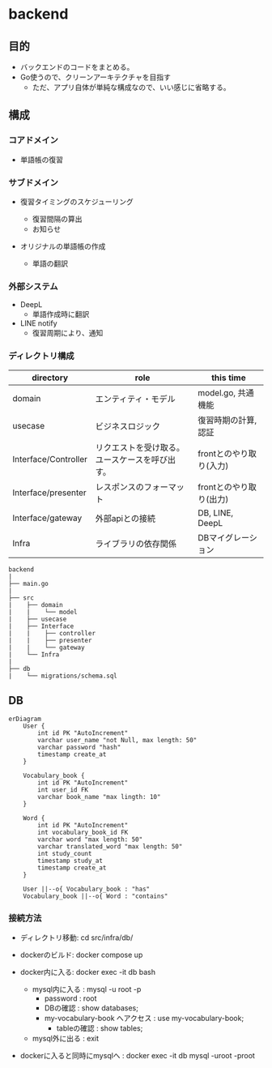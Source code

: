 # backend

## 目的

- バックエンドのコードをまとめる。
- Go使うので、クリーンアーキテクチャを目指す
  - ただ、アプリ自体が単純な構成なので、いい感じに省略する。


## 構成

### コアドメイン

- 単語帳の復習

### サブドメイン

- 復習タイミングのスケジューリング
  - 復習間隔の算出
  - お知らせ

- オリジナルの単語帳の作成
  - 単語の翻訳

### 外部システム

- DeepL
  - 単語作成時に翻訳
- LINE notify
  - 復習周期により、通知

### ディレクトリ構成

| directory            | role                                      | this time          |
| ---                  | ---                                       | ---                |
| domain               | エンティティ・モデル                        | model.go, 共通機能  |
| usecase              | ビジネスロジック                            | 復習時期の計算, 認証 |
| Interface/Controller | リクエストを受け取る。ユースケースを呼び出す。 | frontとのやり取り(入力) |
| Interface/presenter  | レスポンスのフォーマット                     | frontとのやり取り(出力) |
| Interface/gateway    | 外部apiとの接続                             | DB, LINE, DeepL       |
| Infra                | ライブラリの依存関係                         | DBマイグレーション  |

```
backend
|
├── main.go
|
├── src
|    ├── domain
|    |    └── model
|    ├── usecase
|    ├── Interface
|    |    ├── controller
|    |    ├── presenter
|    |    └── gateway
|    └── Infra
|
├── db
|    └── migrations/schema.sql
```

## DB

```mermaid
erDiagram
    User {
        int id PK "AutoIncrement"
        varchar user_name "not Null, max length: 50"
        varchar password "hash"
        timestamp create_at
    }

    Vocabulary_book {
        int id PK "AutoIncrement"
        int user_id FK
        varchar book_name "max lingth: 10"
    }

    Word {
        int id PK "AutoIncrement"
        int vocabulary_book_id FK
        varchar word "max length: 50"
        varchar translated_word "max length: 50"
        int study_count
        timestamp study_at
        timestamp create_at
    }

    User ||--o{ Vocabulary_book : "has"
    Vocabulary_book ||--o{ Word : "contains"
```

### 接続方法

- ディレクトリ移動: cd src/infra/db/
- dockerのビルド: docker compose up
- docker内に入る: docker exec -it db bash
  - mysql内に入る : mysql -u root -p
    - password                     : root
    - DBの確認                      : show databases;
    - my-vocabulary-book へアクセス : use my-vocabulary-book;
      - tableの確認                 : show tables;
  - mysql外に出る : exit

- dockerに入ると同時にmysqlへ : docker exec -it db mysql -uroot -proot
